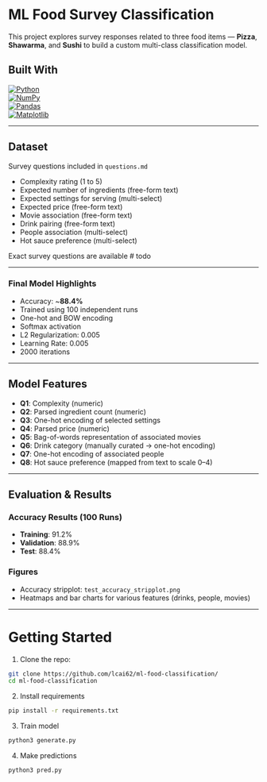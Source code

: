 # ML Food Survey Classification

This project explores survey responses related to three food items — **Pizza**, **Shawarma**, and **Sushi** to build a custom multi-class classification model.


## Built With

[![Python][python-shield]][python-url]  
[![NumPy][numpy-shield]][numpy-url]  
[![Pandas][pandas-shield]][pandas-url]  
[![Matplotlib][matplotlib-shield]][matplotlib-url]


---

## Dataset

Survey questions included in ```questions.md```

- Complexity rating (1 to 5)
- Expected number of ingredients (free-form text)
- Expected settings for serving (multi-select)
- Expected price (free-form text)
- Movie association (free-form text)
- Drink pairing (free-form text)
- People association (multi-select)
- Hot sauce preference (multi-select)

Exact survey questions are available # todo

---

### Final Model Highlights

- Accuracy: ~**88.4%**
- Trained using 100 independent runs
- One-hot and BOW encoding
- Softmax activation
- L2 Regularization: 0.005
- Learning Rate: 0.005
- 2000 iterations

---

## Model Features

- **Q1**: Complexity (numeric)
- **Q2**: Parsed ingredient count (numeric)
- **Q3**: One-hot encoding of selected settings
- **Q4**: Parsed price (numeric)
- **Q5**: Bag-of-words representation of associated movies
- **Q6**: Drink category (manually curated → one-hot encoding)
- **Q7**: One-hot encoding of associated people
- **Q8**: Hot sauce preference (mapped from text to scale 0–4)

---

## Evaluation & Results

### Accuracy Results (100 Runs)

- **Training**: 91.2%
- **Validation**: 88.9%
- **Test**: 88.4%

### Figures

- Accuracy stripplot: `test_accuracy_stripplot.png`
- Heatmaps and bar charts for various features (drinks, people, movies)

---

# Getting Started

1. Clone the repo:
```bash
git clone https://github.com/lcai62/ml-food-classification/
cd ml-food-classification
```

2. Install requirements
```bash
pip install -r requirements.txt
```

3. Train model
```bash
python3 generate.py
```

4. Make predictions
```bash
python3 pred.py
```

[python-shield]: https://img.shields.io/badge/Python-3.10+-blue?style=for-the-badge&logo=python&logoColor=white
[python-url]: https://www.python.org/

[fastapi-shield]: https://img.shields.io/badge/fastapi-005571?style=for-the-badge&logo=fastapi
[fastapi-url]: https://fastapi.tiangolo.com/

[react-shield]: https://img.shields.io/badge/React-20232A?style=for-the-badge&logo=react&logoColor=61DAFB
[react-url]: https://reactjs.org/

[electron-shield]: https://img.shields.io/badge/Electron-2C2E3B?style=for-the-badge&logo=electron&logoColor=9FEAF9
[electron-url]: https://www.electronjs.org/

[tailwind-shield]: https://img.shields.io/badge/TailwindCSS-06B6D4?style=for-the-badge&logo=tailwindcss&logoColor=white
[tailwind-url]: https://tailwindcss.com/

[numpy-shield]: https://img.shields.io/badge/Numpy-013243?style=for-the-badge&logo=numpy
[numpy-url]: https://numpy.org/

[pandas-shield]: https://img.shields.io/badge/pandas-150458?style=for-the-badge&logo=pandas
[pandas-url]: https://pandas.pydata.org/

[matplotlib-shield]: https://img.shields.io/badge/Matplotlib-11557c?style=for-the-badge&logo=matplotlib
[matplotlib-url]: https://matplotlib.org/
